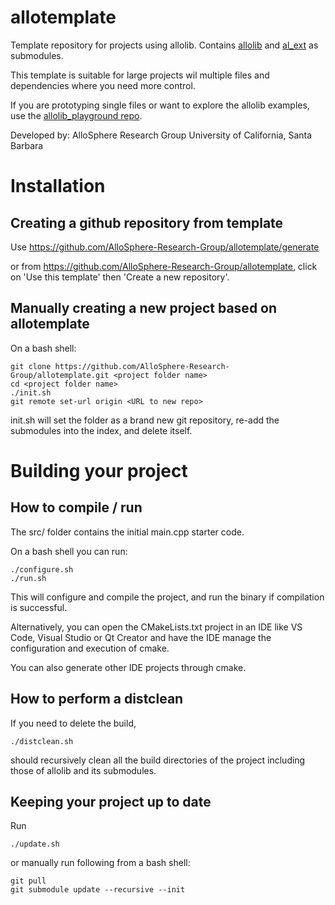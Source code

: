 # allotemplate
Template repository for projects using allolib.
Contains [allolib](https://github.com/AlloSphere-Research-Group/allolib) and [al_ext](https://github.com/AlloSphere-Research-Group/al_ext) as submodules.

This template is suitable for large projects wil multiple files and dependencies where you need more control.

If you are prototyping single files or want to explore the allolib examples, use the [allolib_playground repo](https://github.com/AlloSphere-Research-Group/allolib_playground).

Developed by:
AlloSphere Research Group
University of California, Santa Barbara

# Installation
## Creating a github repository from template
Use https://github.com/AlloSphere-Research-Group/allotemplate/generate

or from https://github.com/AlloSphere-Research-Group/allotemplate,
click on 'Use this template' then 'Create a new repository'.

## Manually creating a new project based on allotemplate
On a bash shell:

    git clone https://github.com/AlloSphere-Research-Group/allotemplate.git <project folder name>
    cd <project folder name>
    ./init.sh
    git remote set-url origin <URL to new repo>

init.sh will set the folder as a brand new git repository, re-add the submodules into the index, and delete itself.

# Building your project
## How to compile / run
The src/ folder contains the initial main.cpp starter code.

On a bash shell you can run:

    ./configure.sh
    ./run.sh

This will configure and compile the project, and run the binary if compilation is successful.

Alternatively, you can open the CMakeLists.txt project in an IDE like VS Code, Visual Studio or Qt Creator and have the IDE manage the configuration and execution of cmake.

You can also generate other IDE projects through cmake.

## How to perform a distclean
If you need to delete the build,

    ./distclean.sh

should recursively clean all the build directories of the project including those of allolib and its submodules.

## Keeping your project up to date
Run

    ./update.sh

or manually run following from a bash shell:

    git pull
    git submodule update --recursive --init